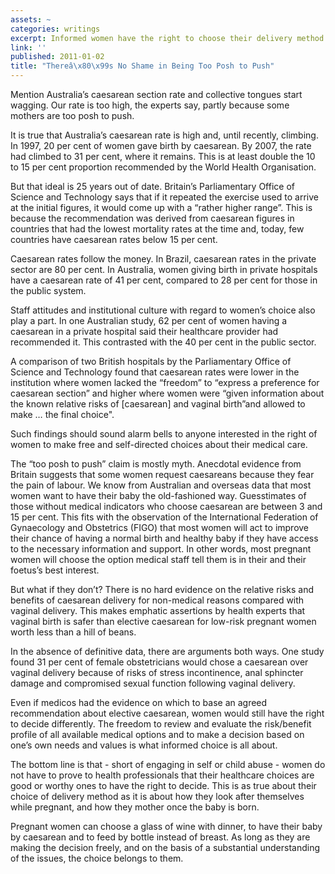 ```yaml
---
assets: ~
categories: writings
excerpt: Informed women have the right to choose their delivery method
link: ''
published: 2011-01-02
title: "Thereâ\x80\x99s No Shame in Being Too Posh to Push"
---
```

Mention Australia’s caesarean section rate and collective tongues start
wagging. Our rate is too high, the experts say, partly because some
mothers are too posh to push.

It is true that Australia’s caesarean rate is high and, until recently,
climbing. In 1997, 20 per cent of women gave birth by caesarean. By
2007, the rate had climbed to 31 per cent, where it remains. This is at
least double the 10 to 15 per cent proportion recommended by the World
Health Organisation.

But that ideal is 25 years out of date. Britain’s Parliamentary Office
of Science and Technology says that if it repeated the exercise used to
arrive at the initial figures, it would come up with a “rather higher
range”. This is because the recommendation was derived from caesarean
figures in countries that had the lowest mortality rates at the time
and, today, few countries have caesarean rates below 15 per cent.

Caesarean rates follow the money. In Brazil, caesarean rates in the
private sector are 80 per cent. In Australia, women giving birth in
private hospitals have a caesarean rate of 41 per cent, compared to 28
per cent for those in the public system.

Staff attitudes and institutional culture with regard to women’s choice
also play a part. In one Australian study, 62 per cent of women having a
caesarean in a private hospital said their healthcare provider had
recommended it. This contrasted with the 40 per cent in the public
sector.

A comparison of two British hospitals by the Parliamentary Office of
Science and Technology found that caesarean rates were lower in the
institution where women lacked the “freedom” to “express a preference
for caesarean section” and higher where women were “given information
about the known relative risks of [caesarean] and vaginal birth”and
allowed to make … the final choice".

Such findings should sound alarm bells to anyone interested in the right
of women to make free and self-directed choices about their medical
care.

The “too posh to push” claim is mostly myth. Anecdotal evidence from
Britain suggests that some women request caesareans because they fear
the pain of labour. We know from Australian and overseas data that most
women want to have their baby the old-fashioned way. Guesstimates of
those without medical indicators who choose caesarean are between 3 and
15 per cent. This fits with the observation of the International
Federation of Gynaecology and Obstetrics (FIGO) that most women will act
to improve their chance of having a normal birth and healthy baby if
they have access to the necessary information and support. In other
words, most pregnant women will choose the option medical staff tell
them is in their and their foetus’s best interest.

But what if they don’t? There is no hard evidence on the relative risks
and benefits of caesarean delivery for non-medical reasons compared with
vaginal delivery. This makes emphatic assertions by health experts that
vaginal birth is safer than elective caesarean for low-risk pregnant
women worth less than a hill of beans.

In the absence of definitive data, there are arguments both ways. One
study found 31 per cent of female obstetricians would chose a caesarean
over vaginal delivery because of risks of stress incontinence, anal
sphincter damage and compromised sexual function following vaginal
delivery.

Even if medicos had the evidence on which to base an agreed
recommendation about elective caesarean, women would still have the
right to decide differently. The freedom to review and evaluate the
risk/benefit profile of all available medical options and to make a
decision based on one’s own needs and values is what informed choice is
all about.

The bottom line is that - short of engaging in self or child abuse -
women do not have to prove to health professionals that their healthcare
choices are good or worthy ones to have the right to decide. This is as
true about their choice of delivery method as it is about how they look
after themselves while pregnant, and how they mother once the baby is
born.

Pregnant women can choose a glass of wine with dinner, to have their
baby by caesarean and to feed by bottle instead of breast. As long as
they are making the decision freely, and on the basis of a substantial
understanding of the issues, the choice belongs to them.